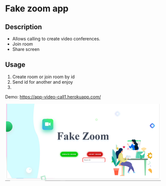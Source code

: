 # Fake zoom app

## Description

- Allows calling to create video conferences. 
- Join room
- Share screen
## Usage

1. Create room or join room by id
2. Send id for another and enjoy
3. 
Demo: https://app-video-call1.herokuapp.com/

![fdsa](public/images/screenshot.png)

